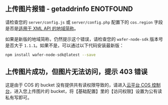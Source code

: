## 上传图片报错 - getaddrinfo ENOTFOUND

请检查您的 `server/config.js` 或 `server/config.php` 配置下的 `cos.region` 字段是否是[适用于 XML API 的地域简称](/document/product/436/6224)。

如果是新版的地域简称，仍然提示这个错误，请检查您的 `wafer-node-sdk` 版本号是否大于 `1.1.1`。如果不是，可以通过以下代码安装最新版：

```bash
npm install wafer-node-sdk@latest --save
```

## 上传图片成功，但图片无法访问，提示 403 错误

这是由于 COS 的 bucket 没有提供共有读权限导致的，请进入[云平台 COS 控制台](http://console.tcecqpoc.fsphere.cn/cos)，进入您上传图片的 bucket，将【基础配置】里的【访问权限】设置为公有读私有写即可。
